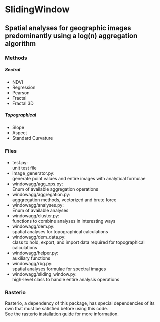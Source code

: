 # SlidingWindow  

## Spatial analyses for geographic images predominantly using a log(n) aggregation algorithm  

### Methods  
##### Sectral  
* NDVI  
* Regression  
* Pearson  
* Fractal  
* Fractal 3D  

##### Topographical  
* Slope  
* Aspect  
* Standard Curvature  

### Files  
* test.py:  
unit test file  
* image_generator.py:  
generate point values and entire images with analytical formulae  
* windowagg/agg_ops.py:  
Enum of available aggregation operations  
* windowagg/aggregation.py:  
agggregation methods, vectorized and brute force  
* windowagg/analyses.py:  
Enum of available analyses  
* windowagg/cluster.py:  
functions to combine analyses in interesting ways  
* windowagg/dem.py:  
spatial analyses for topographical calculations  
* windowagg/dem_data.py:  
class to hold, export, and import data required for topographical calculations  
* windowagg/helper.py:  
auxiliary functions  
* windowagg/rbg.py:  
spatial analyses formulae for spectral images  
* windowagg/sliding_window.py:  
high-level class to handle entire analysis operations  

### Rasterio
Rasterio, a dependency of this package, has special dependencies of its own that must be satisfied before using this code.  
See the rasterio [installation guide](https://rasterio.readthedocs.io/en/latest/installation.html) for more information.
